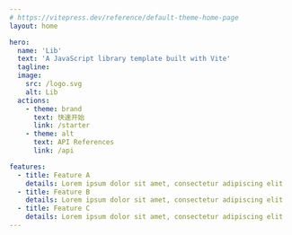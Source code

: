 ```yaml
---
# https://vitepress.dev/reference/default-theme-home-page
layout: home

hero:
  name: 'Lib'
  text: 'A JavaScript library template built with Vite'
  tagline:
  image:
    src: /logo.svg
    alt: Lib
  actions:
    - theme: brand
      text: 快速开始
      link: /starter
    - theme: alt
      text: API References
      link: /api

features:
  - title: Feature A
    details: Lorem ipsum dolor sit amet, consectetur adipiscing elit
  - title: Feature B
    details: Lorem ipsum dolor sit amet, consectetur adipiscing elit
  - title: Feature C
    details: Lorem ipsum dolor sit amet, consectetur adipiscing elit
---
```

